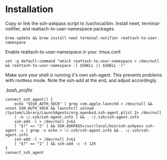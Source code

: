Installation
============

Copy or link the ssh-askpass script to /usr/local/bin. Install newt, terminal-notifier, and reattach-to-user-namespace packages.

    brew update && brew install newt terminal-notifier reattach-to-user-namespace

Enable reattach-to-user-namespace in your .tmux.conf.

    set -g default-command "which reattach-to-user-namespace > /dev/null && reattach-to-user-namespace -l $SHELL || $SHELL -l"
    
Make sure your shell is running it's own ssh-agent. This prevents problems with rootless mode. Note the ssh-add at the end, and adjust accordingly.

_.bash_profile_

    connect_ssh_agent() {
        echo "$SSH_AUTH_SOCK" | grep com.apple.launchd > /dev/null && unset SSH_AUTH_SOCK && launchctl unload /System/Library/LaunchAgents/org.openbsd.ssh-agent.plist 2> /dev/null
        [ -e ~/.ssh/ssh-agent.info ] && . ~/.ssh/ssh-agent.info
        ssh-add -l > /dev/null 2>&1
        [ "$?" == "2" ] && SSH_ASKPASS=/usr/local/bin/ssh-askpass ssh-agent -s | grep -v echo > ~/.ssh/ssh-agent.info && . ~/.ssh/ssh-agent.info
        ssh-add -l > /dev/null 2>&1
        [ "$?" == "1" ] && ssh-add -c -t 12h
    }
    connect_ssh_agent
   
    
